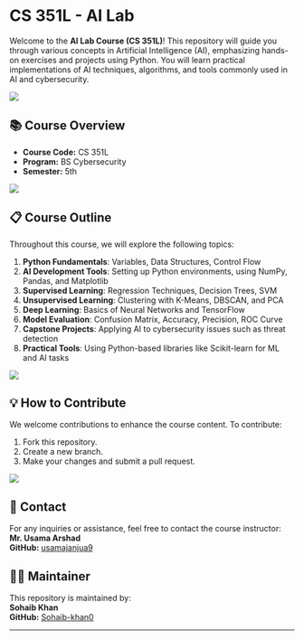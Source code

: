 # CS 351L - AI Lab

Welcome to the **AI Lab Course (CS 351L)**! This repository will guide you through various concepts in Artificial Intelligence (AI), emphasizing hands-on exercises and projects using Python. You will learn practical implementations of AI techniques, algorithms, and tools commonly used in AI and cybersecurity.

<img src="https://user-images.githubusercontent.com/73097560/115834477-dbab4500-a447-11eb-908a-139a6edaec5c.gif">

## 📚 **Course Overview**

- **Course Code:** CS 351L  
- **Program:** BS Cybersecurity  
- **Semester:** 5th  

<img src="https://user-images.githubusercontent.com/73097560/115834477-dbab4500-a447-11eb-908a-139a6edaec5c.gif">

## 📋 **Course Outline**

Throughout this course, we will explore the following topics:

1. **Python Fundamentals**: Variables, Data Structures, Control Flow
2. **AI Development Tools**: Setting up Python environments, using NumPy, Pandas, and Matplotlib
3. **Supervised Learning**: Regression Techniques, Decision Trees, SVM
4. **Unsupervised Learning**: Clustering with K-Means, DBSCAN, and PCA
5. **Deep Learning**: Basics of Neural Networks and TensorFlow
6. **Model Evaluation**: Confusion Matrix, Accuracy, Precision, ROC Curve
7. **Capstone Projects**: Applying AI to cybersecurity issues such as threat detection
8. **Practical Tools**: Using Python-based libraries like Scikit-learn for ML and AI tasks

<img src="https://user-images.githubusercontent.com/73097560/115834477-dbab4500-a447-11eb-908a-139a6edaec5c.gif">

## 💡 **How to Contribute**

We welcome contributions to enhance the course content. To contribute:

1. Fork this repository.
2. Create a new branch.
3. Make your changes and submit a pull request.

<img src="https://user-images.githubusercontent.com/73097560/115834477-dbab4500-a447-11eb-908a-139a6edaec5c.gif">

## 📧 **Contact**

For any inquiries or assistance, feel free to contact the course instructor:  
**Mr. Usama Arshad**  
**GitHub:** [usamajanjua9](https://github.com/usamajanjua9)

## 🙋‍♂️ **Maintainer**

This repository is maintained by:  
**Sohaib Khan**  
**GitHub:** [Sohaib-khan0](https://github.com/sohaib-khan0)

---

